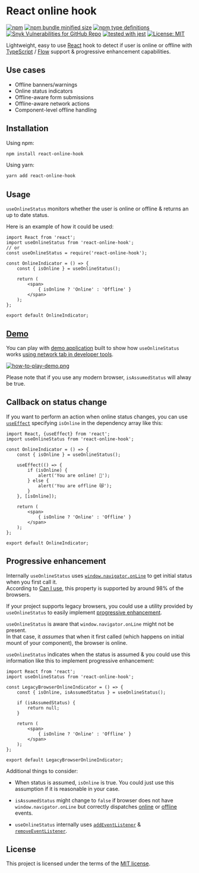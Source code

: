 # React online hook
[![npm](https://img.shields.io/npm/v/react-online-hook)](https://www.npmjs.com/package/react-online-hook)
[![npm bundle minified size](https://img.shields.io/bundlephobia/min/react-online-hook)](https://www.npmjs.com/package/react-online-hook)
[![npm type definitions](https://img.shields.io/npm/types/react-online-hook)](https://www.npmjs.com/package/react-online-hook)
[![Snyk Vulnerabilities for GitHub Repo](https://img.shields.io/snyk/vulnerabilities/github/Uzwername/react-online-hook)](https://www.npmjs.com/package/react-online-hook)
[![tested with jest](https://img.shields.io/badge/tested_with-jest-99424f.svg)](https://github.com/facebook/jest)
[![License: MIT](https://img.shields.io/badge/License-MIT-yellow.svg)](https://github.com/Uzwername/react-online-hook/blob/master/LICENSE)

Lightweight, easy to use [React](https://reactjs.org/) hook to detect if user is online or offline with [TypeScript](https://www.typescriptlang.org/) / [Flow](https://flow.org/) support & progressive enhancement capabilities.

## Use cases

+ Offline banners/warnings
+ Online status indicators
+ Offline-aware form submissions
+ Offline-aware network actions
+ Component-level offline handling

## Installation

Using npm:

```bash
npm install react-online-hook
```

Using yarn:

```bash
yarn add react-online-hook
```

## Usage

`useOnlineStatus` monitors whether the user is online or offline & returns an up to date status.

Here is an example of how it could be used:

```JSX
import React from 'react';
import useOnlineStatus from 'react-online-hook';
// or
const useOnlineStatus = require('react-online-hook');

const OnlineIndicator = () => {
    const { isOnline } = useOnlineStatus();

    return (
        <span>
            { isOnline ? 'Online' : 'Offline' }
        </span>
    );
};

export default OnlineIndicator;
```

## [Demo](https://uzwername.github.io/react-online-hook/)

You can play with [demo application](https://uzwername.github.io/react-online-hook/) built to show how `useOnlineStatus` works [using network tab in developer tools](https://developers.google.com/web/ilt/pwa/tools-for-pwa-developers#simulate_offline_behavior).

[![how-to-play-demo.png](https://i.postimg.cc/4NgPCK2y/how-to-play-demo.png)](https://postimg.cc/PNSYYqjn)

Please note that if you use any modern browser, `isAssumedStatus` will alway be true.

## Callback on status change

If you want to perform an action when online status changes, you can use [`useEffect`](https://reactjs.org/docs/hooks-reference.html#useeffect) specifying `isOnline` in the dependency array like this:

```JSX
import React, {useEffect} from 'react';
import useOnlineStatus from 'react-online-hook';

const OnlineIndicator = () => {
    const { isOnline } = useOnlineStatus();

    useEffect(() => {
        if (isOnline) {
            alert('You are online! 🚀');
        } else {
            alert('You are offline 😿');
        }
    }, [isOnline]);

    return (
        <span>
            { isOnline ? 'Online' : 'Offline' }
        </span>
    );
};

export default OnlineIndicator;
```

## Progressive enhancement

Internally `useOnlineStatus` uses [`window.navigator.onLine`](https://developer.mozilla.org/en-US/docs/Web/API/NavigatorOnLine/onLine) to get initial status when you first call it.
<br>
According to [Can I use](https://caniuse.com/#search=navigator.onLine), this property is supported by around 98% of the browsers.

If your project supports legacy browsers, you could use a utility provided by `useOnlineStatus` to easily implement [progressive enhancement](https://developer.mozilla.org/en-US/docs/Glossary/Progressive_Enhancement).

`useOnlineStatus` is aware that `window.navigator.onLine` might not be present.
<br>
In that case, it _assumes_ that when it first called (which happens on initial mount of your component), the browser is online.

`useOnlineStatus` indicates when the status is assumed & you could use this information like this to implement progressive enhancement:

```JSX
import React from 'react';
import useOnlineStatus from 'react-online-hook';

const LegacyBrowserOnlineIndicator = () => {
    const { isOnline, isAssumedStatus } = useOnlineStatus();

    if (isAssumedStatus) {
        return null;
    }

    return (
        <span>
            { isOnline ? 'Online' : 'Offline' }
        </span>
    );
};

export default LegacyBrowserOnlineIndicator;
```

Additional things to consider:

+ When status is assumed, `isOnline` is true. You could just use this assumption if it is reasonable in your case.

+ `isAssumedStatus` might change to `false` if browser does not have `window.navigator.onLine` but correctly dispatches [online](https://developer.mozilla.org/en-US/docs/Web/API/Window/online_event) or [offline](https://developer.mozilla.org/en-US/docs/Web/API/Window/offline_event) events.

+ `useOnlineStatus` internally uses [`addEventListener`](https://developer.mozilla.org/es/docs/Web/API/EventTarget/addEventListener) & [`removeEventListener`](https://developer.mozilla.org/es/docs/Web/API/EventTarget/removeEventListener).

## License

This project is licensed under the terms of the [MIT license](https://github.com/Uzwername/react-online-hook/blob/master/LICENSE).
